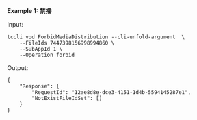 **Example 1: 禁播**



Input: 

```
tccli vod ForbidMediaDistribution --cli-unfold-argument  \
    --FileIds 7447398156998994860 \
    --SubAppId 1 \
    --Operation forbid
```

Output: 
```
{
    "Response": {
        "RequestId": "12ae8d8e-dce3-4151-1d4b-5594145287e1",
        "NotExistFileIdSet": []
    }
}
```

